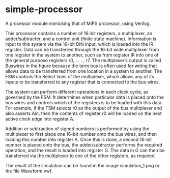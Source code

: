 # simple-processor
A processor module mimicking that of MIPS processor, using Verilog.

This processor contains a number of 16-bit registers, a multiplexer, an adder/subtracter, and a control unit (finite state machine). Information is input to this system via the 16-bit DIN input, which is loaded into the IR register. Data can be transferred through the 16-bit wide multiplexer from one register in the system to another, such as from register IR into one of the general purpose registers r0, . . . , r7. The multiplexer’s output is called Buswires in the figure because the term bus is often used for wiring that allows data to be transferred from one location in a system to another. The FSM controls the Select lines of the multiplexer, which allows any of its inputs to be transferred to any register that is connected to the bus wires.

The system can perform different operations in each clock cycle, as governed by the FSM. It determines when particular data is placed onto the bus wires and controls which of the registers is to be loaded with this data. For example, if the FSM selects r0 as the output of the bus multiplexer and also asserts Ain, then the contents of register r0 will be loaded on the next active clock edge into register A.

Addition or subtraction of signed numbers is performed by using the multiplexer to first place one 16-bit number onto the bus wires, and then loading this number into register A. Once this is done, a second 16-bit number is placed onto the bus, the adder/subtracter performs the required operation, and the result is loaded into register G. The data in G can then be transferred via the multiplexer to one of the other registers, as required.

The result of the simulation can be found in the image simulation_1.png or the file Waveform.vwf.
